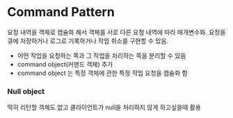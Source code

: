 # Command Pattern

요청 내역을 객체로 캡슐화 해서 객체를 서로 다른 요청 내역에 따라 매개변수화.
요청을 큐에 저장하거나 로그로 기록하거나 작업 취소를 구현할 수 있음.

- 어떤 작업을 요청하는 쪽과 그 작업을 처리하는 쪽을 분리할 수 있음
- command object(커맨드 객체) 추가
- command object 는 특정 객체에 관한 특정 작업 요청을 캡슐화 함

### Null object

딱히 리턴할 객체도 없고 클라이언트가 null을 처리하지 않게 하고싶을때 활용
